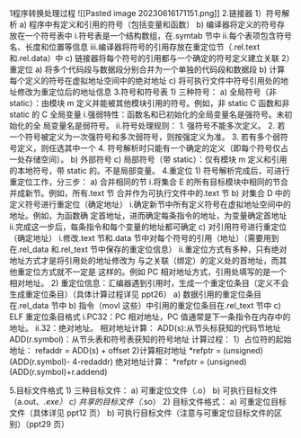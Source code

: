1程序转换处理过程
![[Pasted image 20230616171151.png]]
2.链接器
	1）符号解析
		a) 程序中有定义和引用的符号（包括变量和函数）
		b) 编译器将定义的符号存放在一个符号表中
			i.符号表是一个结构数组，在.symtab 节中
			ii.每个表项包含符号名、长度和位置等信息
			iii.编译器将符号的引用存放在重定位节（.rel.text 和.rel.data）中
		c) 链接器将每个符号的引用都与一个确定的符号定义建立关联
	2）重定位
		a) 将多个代码段与数据段分别合并为一个单独的代码段和数据段
		b) 计算每个定义的符号在虚拟地址空间中的绝对地址
		c) 将可执行文件中符号引用处的地址修改为重定位后的地址信息
 3.符号和符号表
	 1) 三种符号：
		 a) 全局符号（非 static）：由模块 m 定义并能被其他模块引用的符号。例如，非 static C 函数和非 static 的 C 全局变量
			i.强弱特性：函数名和已初始化的全局变量名是强符号。未初始化的全
			 局变量名是弱符号。
			ii.符号处理规则：
				1. 强符号不能多次定义。
				2. 若一个符号被定义为一次强符号和多次弱符号，则按强定义为准。
				3. 若有多个弱符号定义，则任选其中一个
				4. 符号解析时只能有一个确定的定义（即每个符号仅占一处存储空间）。
		b) 外部符号
		c) 局部符号（带 static）：仅有模块 m 定义和引用的本地符号，带 static 的。不是局部变量。
	 4.重定位
		 1) 符号解析完成后，可进行重定位工作，分三步：
			a) 合并相同的节
				i.将集合 E 的所有目标模块中相同的节合并成新节。例如，所有.text 节
					合并作为可执行文件中的.text 节
			b) 对集合 D 中的定义符号进行重定位（确定地址）
				i.确定新节中所有定义符号在虚拟地址空间中的地址。例如，为函数确
				 定首地址，进而确定每条指令的地址，为变量确定首地址
				ii.完成这一步后，每条指令和每个变量的地址都可确定
			c) 对引用符号进行重定位（确定地址）
				i.修改.text 节和.data 节中对每个符号的引用（地址）（需要用到
				 在.rel_data 和.rel_text 节中保存的重定位信息）
				ii.重定位方式有多种，只有绝对地址方式才是将引用处的地址修改为
				与之关联（绑定）的定义处的首地址，而其他重定位方式就不一定是
				这样的。例如 PC 相对地址方式，引用处填写的是一个相对地址。	
		 2) 重定位信息：汇编器遇到引用时，生成一个重定位条目（定义不会生成重定位条目）（具体计算过程详见 ppt26）
			a) 数据引用的重定位条目在.rel_data 节中
			b) 指令（movl 这些）中引用的重定位条目在.rel_text 节中
			c) ELF 重定位条目格式
			i.PC32：PC 相对地址，PC 值通常是下一条指令在内存中的地址。
			ii.32：绝对地址。
		相对地址计算：
			ADD(s):从节头标获知的代码节地址
			ADD(r.symbol)：从节头表和符号表获知的符号地址
			计算过程：
				1）占位符的起始地址：
					refaddr =  ADD(s) + offset
				2)计算相对地址
					\*refptr = (unsigned)(ADD(r.symbol)- 4-redaddr)
		绝对地址计算：
			\*refptr = (unsigned)(ADD(r.symbol)+r.addend)
			
 5.目标文件格式
	 1) 三种目标文件：
		a) 可重定位文件（.o）
		b) 可执行目标文件（a.out、*.exe）
		c) 共享的目标文件（*.so）
	2) 目标文件格式：
		a) 可重定位目标文件（具体详见 ppt12 页）
		b) 可执行目标文件（注意与可重定位目标文件的区别）（ppt29 页）